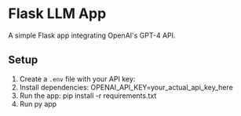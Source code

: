# Flask LLM App

A simple Flask app integrating OpenAI's GPT-4 API.

## Setup

1. Create a `.env` file with your API key:
2. Install dependencies: OPENAI_API_KEY=your_actual_api_key_here
3. Run the app: pip install -r requirements.txt
4. Run py app


